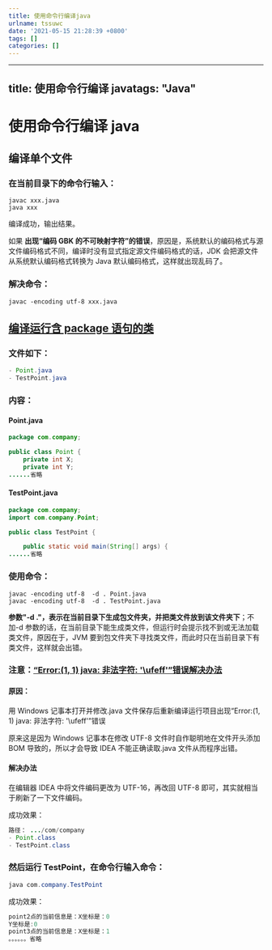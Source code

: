 ```yaml
---
title: 使用命令行编译java
urlname: tssuwc
date: '2021-05-15 21:28:39 +0800'
tags: []
categories: []
---
```


---

## title: 使用命令行编译 javatags: "Java"

# 使用命令行编译 java

## 编译单个文件

### 在当前目录下的命令行输入：

```shell
javac xxx.java
java xxx
```

编译成功，输出结果。

如果 **出现“编码 GBK 的不可映射字符”的错误**，原因是，系统默认的编码格式与源文件编码格式不同，编译时没有显式指定源文件编码格式的话，JDK 会把源文件从系统默认编码格式转换为 Java 默认编码格式，这样就出现乱码了。

### 解决命令：

```
javac -encoding utf-8 xxx.java
```

## [编译运行含 package 语句的类](http://www.cnblogs.com/chanchan/p/7613261.html)

### 文件如下：

```java
- Point.java
- TestPoint.java
```



### 内容：

#### Point.java

```java
package com.company;

public class Point {
    private int X;
    private int Y;
......省略
```

#### TestPoint.java

```java
package com.company;
import com.company.Point;

public class TestPoint {

    public static void main(String[] args) {
......省略
```

### 使用命令：

```
javac -encoding utf-8  -d . Point.java
javac -encoding utf-8  -d . TestPoint.java
```

**参数"-d ."，表示在当前目录下生成包文件夹，并把类文件放到该文件夹下**；不加-d 参数的话，在当前目录下能生成类文件，但运行时会提示找不到或无法加载类文件，原因在于，JVM 要到包文件夹下寻找类文件，而此时只在当前目录下有类文件，这样就会出错。

### 注意：[“Error:(1, 1) java: 非法字符: '\ufeff'”错误解决办法](https://www.cnblogs.com/ShaYeBlog/p/9755107.html)

#### 原因：

用 Windows 记事本打开并修改.java 文件保存后重新编译运行项目出现“Error:(1, 1) java: 非法字符: '\ufeff'”错误

原来这是因为 Windows 记事本在修改 UTF-8 文件时自作聪明地在文件开头添加 BOM 导致的，所以才会导致 IDEA 不能正确读取.java 文件从而程序出错。

#### 解决办法

在编辑器 IDEA 中将文件编码更改为 UTF-16，再改回 UTF-8 即可，其实就相当于刷新了一下文件编码。

成功效果：

```java
路径： .../com/company
- Point.class
- TestPoint.class
```



### 然后运行 TestPoint，在命令行输入命令：

```java
java com.company.TestPoint
```

成功效果：

```java
point2点的当前信息是：X坐标是：0
Y坐标是:0
point3点的当前信息是：X坐标是：1
。。。。。。省略
```
